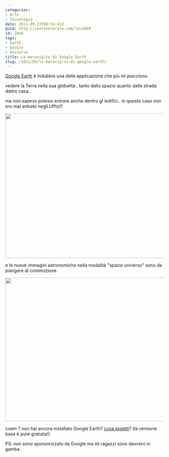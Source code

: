 ```yaml
---
categories:
- Arte
- Tecnologia
date: 2011-09-23T00:54:43Z
guid: http://stefanocecere.com/?p=2660
id: 2660
tags:
- Earth
- google
- Universe
title: Le meraviglie di Google Earth
slug: /2011/09/le-meraviglie-di-google-earth/
---
```


[Google Earth](http://www.google.com/earth/index.html) è indubbio una delle applicazione che più mi piacciono.
  
vedere la Terra nella sua globalità.. tanto dallo spazio quanto dalla strada dietro casa..
  
ma non sapevo potessi entrare anche dentro gl iedifici.. in questo caso non ero mai entrato negli Uffizi!!

[<img src="http://stefanocecere.com/wp-content/uploads/sites/3/2011/09/google-earth-uffizi-1024x733.jpg" alt="" title="google-earth-uffizi" width="640" height="458" class="alignnone size-large wp-image-2661" srcset="http://stefanocecere.com/wp-content/uploads/sites/3/2011/09/google-earth-uffizi-1024x733.jpg 1024w, http://stefanocecere.com/wp-content/uploads/sites/3/2011/09/google-earth-uffizi-300x215.jpg 300w, http://stefanocecere.com/wp-content/uploads/sites/3/2011/09/google-earth-uffizi.jpg 1193w" sizes="(max-width: 640px) 100vw, 640px" />](http://stefanocecere.com/wp-content/uploads/sites/3/2011/09/google-earth-uffizi.jpg)

e le nuove immagini astronomiche nella modalità "spazio universo" sono da piangere di commozione

[<img src="http://stefanocecere.com/wp-content/uploads/sites/3/2011/09/google_earth_galaxy-1024x729.jpg" alt="" title="google_earth_galaxy" width="640" height="455" class="alignnone size-large wp-image-2662" />](http://stefanocecere.com/wp-content/uploads/sites/3/2011/09/google_earth_galaxy.jpg)

coem ? non hai ancora installato Google Earth? [cosa aspetti](http://www.google.com/earth/index.html)? (la versione base è pure gratuita!)

PS: non sono sponsorizzato da Google ma sti ragazzi sono davvero in gamba